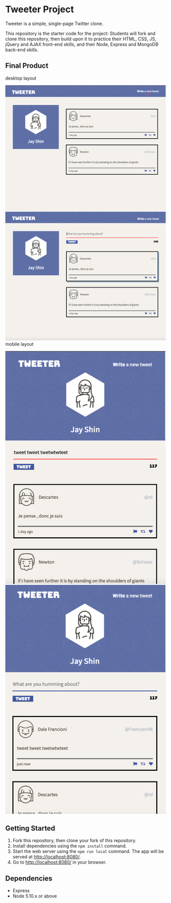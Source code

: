 # Tweeter Project

Tweeter is a simple, single-page Twitter clone.

This repository is the starter code for the project: Students will fork and clone this repository, then build upon it to practice their HTML, CSS, JS, jQuery and AJAX front-end skills, and their Node, Express and MongoDB back-end skills.

## Final Product

desktop layout

!["Screenshot of desktop layout"](https://github.com/08jhs05/tweeter/blob/master/docs/screenshot4.png)
!["Screenshot of desktop layout when compose button is clicked"](https://github.com/08jhs05/tweeter/blob/master/docs/screenshot3.png)
mobile layout

!["Screenshot of mobile layout"](https://github.com/08jhs05/tweeter/blob/master/docs/screenshot2.png)
!["Screenshot of mobile layout after a tweet is posted"](https://github.com/08jhs05/tweeter/blob/master/docs/screenshot1.png)

## Getting Started

1. Fork this repository, then clone your fork of this repository.
2. Install dependencies using the `npm install` command.
3. Start the web server using the `npm run local` command. The app will be served at <http://localhost:8080/>.
4. Go to <http://localhost:8080/> in your browser.

## Dependencies

- Express
- Node 5.10.x or above
